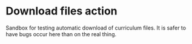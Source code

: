 # Download files action

Sandbox for testing automatic download of curriculum files.  It is safer to have bugs occur here than on the real thing.
